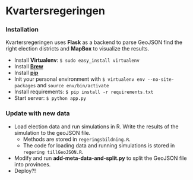 Kvartersregeringen
========

### Installation

Kvartersregeringen uses __Flask__ as a backend to parse GeoJSON find the right election districts and __MapBox__ to visualize the results. 

- Install __Virtualenv__: `$ sudo easy_install virtualenv`
- Install [__Brew__](http://brew.sh/)
- Install [__pip__](http://www.pip-installer.org/en/latest/installing.html)
- Init your personal environment with `$ virtualenv env --no-site-packages` and `source env/bin/activate`
- Install requirements: `$ pip install -r requirements.txt`
- Start server: `$ python app.py`

### Update with new data

- Load election data and run simulations in R. Write the results of the simulation to the geoJSON file.
  - Methods are stored in `regeringsbildning.R`.
  - The code for loading data and running simulations is stored in `regering tillGeoJSON.R`.
- Modify and run __add-meta-data-and-split.py__ to split the GeoJSON file into provinces.
- Deploy?!
